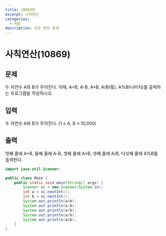 ```yaml
---
title: 10869번
excerpt: 사칙연산
categories:
  - 백준
description: 모든 연산 문제
---
```


# 사칙연산\(10869\)

## 문제

두 자연수 A와 B가 주어진다. 이때, A+B, A-B, A\*B, A/B\(몫\), A%B\(나머지\)를 출력하는 프로그램을 작성하시오.

## 입력

두 자연수 A와 B가 주어진다. \(1 ≤ A, B ≤ 10,000\)

## 출력

첫째 줄에 A+B, 둘째 줄에 A-B, 셋째 줄에 A\*B, 넷째 줄에 A/B, 다섯째 줄에 A%B를 출력한다.

```java
import java.util.Scanner;

public class Main {
    public static void main(String[] args) {
        Scanner sc = new Scanner(System.in);
        int a = sc.nextInt();
        int b = sc.nextInt();
        System.out.println(a+b);
        System.out.println(a-b);
        System.out.println(a*b);
        System.out.println(a/b);
        System.out.println(a%b);
    }
}
```

